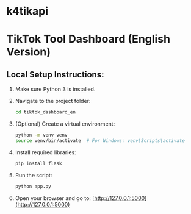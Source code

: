 # k4tikapi
# TikTok Tool Dashboard (English Version)

## Local Setup Instructions:

1. Make sure Python 3 is installed.
2. Navigate to the project folder:
   ```bash
   cd tiktok_dashboard_en
   ```
3. (Optional) Create a virtual environment:
   ```bash
   python -m venv venv
   source venv/bin/activate  # For Windows: venv\Scripts\activate
   ```
4. Install required libraries:
   ```bash
   pip install flask
   ```
5. Run the script:
   ```bash
   python app.py
   ```

6. Open your browser and go to:
   [http://127.0.0.1:5000](http://127.0.0.1:5000)
